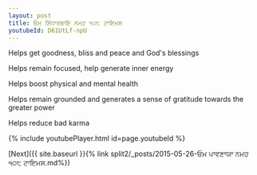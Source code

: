 ```yaml
---
layout: post
title: ਓਮ ਸਿੱਧਾਰਥਾਇ ਨਮਹ ੧੦੮ ਟਾਇਮਸ
youtubeId: D61UtLf-npU
---
```

 
 
Helps get goodness, bliss and peace and God's blessings
 
Helps remain focused, help generate inner energy 
 
Helps boost physical and mental health 
 
Helps remain grounded and generates a sense of gratitude towards the greater power 
 
Helps reduce bad karma
 
 
 
 


{% include youtubePlayer.html id=page.youtubeId %}
 
[Next]({{ site.baseurl }}{% link  split2/_posts/2015-05-26-ਓਮ ਪਾਵਣਾਯਾ ਨਮਹ ੧੦੮ ਟਾਇਮਸ.md%})
 

